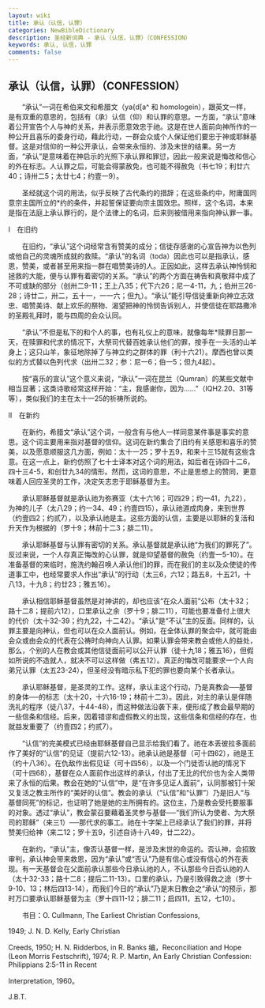 ```yaml
---
layout: wiki
title: 承认（认信，认罪）
categories: NewBibleDictionary
description: 圣经新词典 - 承认（认信，认罪）（CONFESSION）
keywords: 承认, 认信，认罪
comments: false
---
```


## 承认（认信，认罪）（CONFESSION）

　　“承认”一词在希伯来文和希腊文（ya{d[a^ 和 homologein），跟英文一样，是有双重的意思的，包括有（承）认信（仰）和认罪的意思。一方面，“承认”意味着公开宣告个人与神的关系，并表示愿意效忠于祂。这是在世人面前向神所作的一种公开且喜乐的委身行动，藉此行动，一群会众或个人保证他们要忠于神或耶稣基督。这是对信仰的一种公开承认，会带来永恒的、涉及末世的结果。另一方面，“承认”是意味着在神启示的光照下承认罪和罪愆，因此一般来说是悔改和信心的外在标志。人认罪之后，可能会得蒙赦免，也可能不得赦免（书七19；利廿六40；诗卅二5；太廿七4；约壹一9）。

　　圣经就这个词的用法，似乎反映了古代条约的措辞；在这些条约中，附庸国同意宗主国所立的*约的条件，并起誓保证要向宗主国效忠。照样，这个名词，本来是指在法庭上承认罪行的，是个法律上的名词，后来则被借用来指向神认罪一事。

Ⅰ　在旧约

　　在旧约，“承认”这个词经常含有赞美的成分；信徒存感谢的心宣告神为以色列或他自己的灵魂所成就的救赎。“承认”的名词（toda）因此也可以是指承认，感恩，赞美，或者甚至用来指一群在唱赞美诗的人。正因如此，这样去承认神怜悯和拯救的大能，便与认罪有着密切的关系。“承认”的两个方面在祷告和真敬拜中成了不可或缺的部分（创卅二9-11；王上八35；代下六26；尼一4-11，九；伯卅三26-28；诗廿二，卅二，五十一，一一六；但九）。“承认”能引导信徒重新向神立志效忠、唱赞美诗、献上欢乐的祭物、渴望把神的怜悯告诉别人，并使信徒在耶路撒冷的圣殿礼拜时，能与四周的会众认同。

　　“承认”不但是私下的和个人的事，也有礼仪上的意味，就像每年*赎罪日那一天，在赎罪和代求的情况下，大祭司代替百姓承认他们的罪，按手在一头活的山羊身上；这只山羊，象征地除掉了与神立约之群体的罪（利十六21）。摩西也曾以类似的方式替以色列代求（出卅二32；参：尼一6；伯一5；但九4起）。

　　按“喜乐的宣认”这个意义来说，“承认”一词在昆兰（Qumran）的某些文献中相当显著；这类诗歌经常这样开始：“主，我感谢你，因为……”（IQH2.20、31等等），类似我们的主在太十一25的祈祷所说的。

Ⅱ　在新约

　　在新约，希腊文“承认”这个词，一般含有与他人一样同意某件事是事实的意思。这个词主要用来指对基督的信仰。这词在新约集合了旧约有关感恩和喜乐的赞美，以及愿意顺服这几方面，例如：太十一25；罗十五9，和来十三15就有这些含意。在这一点上，新约仿照了七十士译本对这个词的用法，如后者在诗四十二6，四十三4-5，和创廿九34的情形。然而，这词的意思，不止是思想上的赞同，更意味着人回应圣灵的工作，决定矢志忠于耶稣基督为主。

　　承认耶稣基督就是承认祂为弥赛亚（太十六16；可四29；约一41，九22），为神的儿子（太八29；约一34、49；约壹四15），承认祂道成肉身，来到世界（约壹四2；约贰7），以及承认祂是主。这些方面的认信，主要是以耶稣的复活和升天作为根据的（罗十9；林前十二3；腓二11）。

　　承认耶稣基督与认罪有密切的关系。承认基督就是承认祂“为我们的罪死了”。反过来说，一个人存真正悔改的心认罪，就是仰望基督的赦免（约壹一5-10）。在准备基督的来临时，施洗约翰召唤人承认他们的罪，而在我们的主以及众使徒的传道事工中，也经常要求人作出“承认”的行动（太三6，六12；路五8，十五21，十八13，十九8；约廿23；雅五16）。

　　承认相信耶稣基督虽然是对神讲的，却也应该“在众人面前”公布（太十32；路十二8；提前六12），口里承认之余（罗十9；腓二11），可能也要准备付上很大的代价（太十32-39；约九22，十二42）。“承认”是“不认”主的反面。同样的，认罪主要是向神认，但也可以在众人面前认。例如，在全体认罪的聚会中，就可能由会众或由会众的代表在公祷时向神向人认罪。如果认罪会带来教会或他人的益处，那么，个别的人在教会或其他信徒面前可以公开认罪（徒十九18；雅五16），但假如所说的不造就人，就决不可以这样做（弗五12）。真正的悔改可能要求一个人向弟兄认罪（太五23-24），但圣经没有暗示私下犯的罪也要向某个长者承认。

　　承认耶稣基督，是圣灵的工作。这样，承认主这个行动，乃是真教会──基督的身体──的标志（太十20，十六16-19；林前十二3）。因此，对主的承认是伴随洗礼的程序（徒八37，十44-48），而这种做法沿袭下来，便形成了教会最早期的一些信条和信经。后来，因着错谬和虚假教义的出现，这些信条和信经的存在，也就益发重要了（约壹四2；约贰7）。

　　“认信”的完美模式已经由耶稣基督自己显示给我们看了。祂在本丢彼拉多面前作了美好的“认信”的见证（提前六12-13）。祂承认祂是基督（可十四62），祂是王（约十八36）。在仇敌作出假见证（可十四56），以及一个门徒否认祂的情况下（可十四68），基督在众人面前作出这样的承认，付出了无比的代价也为全人类带来了永恒的后果。教会在她的“认信”中，是“在许多见证人面前”，认同那被钉十架又复活之教主所作的“美好的认信”。教会的承认（“认信”和“认罪”）乃是旧人“与基督同死”的标记，也证明了她是她的主所拥有的。这位主，乃是教会受托要服事的对象。透过“承认”，教会蒙召要藉着圣灵参与基督──“我们所认为使者、为大祭司的耶稣”（来三1）──那代求的事工。祂在十字架上已经承认了我们的罪，并将赞美归给神（来二12；罗十五9，引述自诗十八49，廿二22）。

　　在新约，“承认”主，像否认基督一样，是涉及末世的命运的。否认神，会招致审判，承认神会带来救恩，因为“承认”或“否认”乃是有信心或没有信心的外在表现。有一天基督会在父面前承认那些今日承认祂的人，不认那些今日否认祂的人（太十32-33；路十二8；提后二11-13）。口里的承认，乃是引致得救之途（罗十9-10、13；林后四13-14），而我们今日的“承认”乃是末日教会之“承认”的预示，那时万口要承认耶稣基督为主（罗十四11-12；腓二11；启四11，五12，七10）。

　　书目：O. Cullmann, The Earliest Christian Confessions,

1949; J. N. D. Kelly, Early Christian

Creeds, 1950; H. N. Ridderbos, in R. Banks 编，Reconciliation and Hope (Leon Morris Festschrift), 1974; R. P. Martin, An Early Christian Confession: Philippians 2:5-11 in Recent

Interpretation, 1960。

J.B.T.






